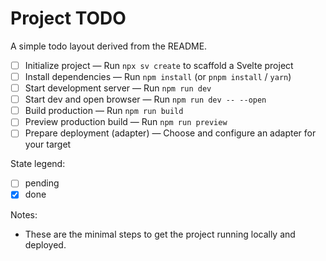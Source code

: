 # Project TODO

A simple todo layout derived from the README.

- [ ] Initialize project — Run `npx sv create` to scaffold a Svelte project
- [ ] Install dependencies — Run `npm install` (or `pnpm install` / `yarn`)
- [ ] Start development server — Run `npm run dev`
- [ ] Start dev and open browser — Run `npm run dev -- --open`
- [ ] Build production — Run `npm run build`
- [ ] Preview production build — Run `npm run preview`
- [ ] Prepare deployment (adapter) — Choose and configure an adapter for your target

State legend:
- [ ] pending
- [x] done

Notes:
- These are the minimal steps to get the project running locally and deployed.